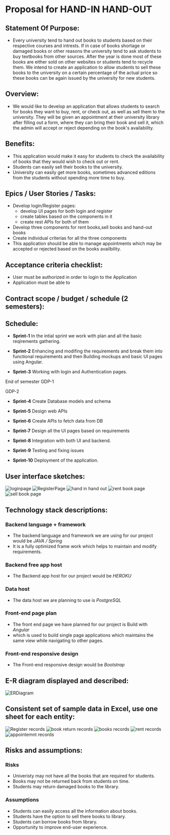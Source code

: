 # Proposal for HAND-IN HAND-OUT
## Statement Of Purpose:
- Every university tend to hand out books to students based on their respective courses and intrests. If in case of books shortage or damaged books or other reasons the university tend to ask students to buy textbooks from other sources. After the year is done most of these books are either sold on other websites or students tend to recycle them. We intend to create an application to allow students to sell these books to the university on a certain percentage of the actual price so these books can be again issued by the university for new students.

 ## Overview:
 - We would like to develop an application that allows students to search for books they want to buy, rent, or check out, as well as sell them to the university. They will be given an appointment at their university library after filling out a form, where they can bring their book and sell it, which the admin will accept or reject depending on the book's availability.
 
 ## Benefits:
- This application would make it easy for students to check the availability of books that they would wish to check out or rent.
- Students can easily sell their books to the university.
- University can easily get more books, sometimes advanced editions from the students without spending more time to buy.

## Epics / User Stories / Tasks:

- Develop login/Register pages:
    - develop UI pages for both login and register
    - create tables based on the components in it
    - create rest APIs for both of them
- Develop three components for rent books,sell books and hand-out books
- Create individual criterias for all the three components 
- This application should be able to manage appointments which may be accepted or rejected based on the books availbility.
 
## Acceptance criteria checklist:
- User must be authorized in order to login to the Application
- Application must be able to 

## Contract scope / budget / schedule (2 semesters):


## Schedule:

 - **Sprint-1** In the intial sprint we work with plan and all the basic reqirements gathering. 

- **Sprint-2** Enhancing and modifing the requirements and break them into functional requirements and then Building mockups and basic UI pages using Angular.

- **Sprint-3** Working with login and Authentication pages.

 End of semester GDP-1

 GDP-2 

 - **Sprint-4** Create Database models and schema

 - **Sprint-5** Design web APIs

 - **Sprint-6** Create APIs to fetch data from DB

 - **Sprint-7** Design all the UI pages based on requirements

 - **Sprint-8** Integration with both UI and backend.

 - **Sprint-9** Testing and fixing issues

 - **Sprint-10** Deployment of the application.
 

## User interface sketches:
![](Images/LoginPage.png "loginpage")
![](Images/Register.png "RegisterPage ")
![](Images/submitimage.jpg "hand in hand out")
![](Images/Rentbooks.jpg "rent book page")
![](Images/sellbooks.jpg "sell book page")

## Technology stack descriptions:


### Backend language + framework 
- The backend language and framework we are using for our project would be *JAVA / Spring*
- It is a fully optimized frame work which helps to maintain and modify requirements.

### Backend free app host 
- The Backend app host for our project would be *HEROKU*
### Data host 
- The data host we are planning to use is *PostgreSQL*
### Front-end page plan 
- The front end page we have planned for our project is Build with *Angular*
- which is used to build single page applications which maintains the same view while navigating to other pages.  
### Front-end responsive design 
- The Front-end responsive design would be *Bootstrap*


## E-R diagram displayed and described:
![](ERDiagram.png "ERDiagram")

## Consistent set of sample data in Excel, use one sheet for each entity:
![](Images/Registersheet.png " Register records")
![](Images/BookReturns.png "book return records ")
![](Images/Books.png " books records")
![](Images/RentRecords.png "rent records ")
![](Images/Appointment.png " appointemnt records")
## Risks and assumptions:
### Risks
- Univeristy may not have all the books that are required for students.
- Books may not be returned back from students on time.
- Students may return damaged books to the library.
### Assumptions
- Students can easily access all the information about books.
- Students have the option to sell there books to library.
- Students can borrow books from library.
- Opportunity to improve end-user experience.





